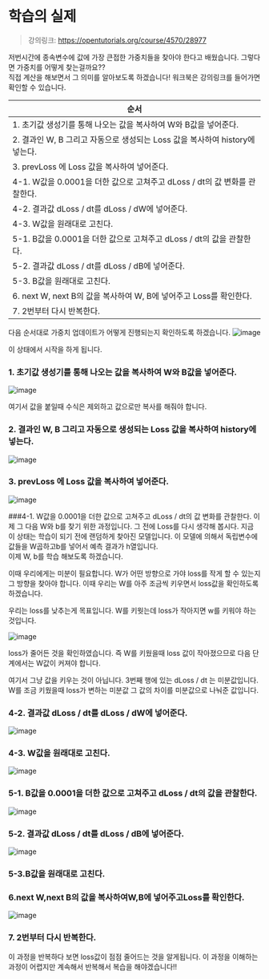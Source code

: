 # 학습의 실제
> 강의링크: https://opentutorials.org/course/4570/28977

저번시간에 종속변수에 값에 가장 큰접한 가중치들을 찾아야 한다고 배웠습니다. 그렇다면 가중치를 어떻게 찾는걸까요??  
직접 계산을 해보면서 그 의미를 알아보도록 하겠습니다! 워크북은 강의링크를 들어가면 확인할 수 있습니다.  

|순서|
|------|
|1. 초기값 생성기를 통해 나오는 값을 복사하여 W와 B값을 넣어준다.|
|2. 결과인 W, B 그리고 자동으로 생성되는 Loss 값을 복사하여 history에 넣는다.|
|3. prevLoss 에 Loss 값을 복사하여 넣어준다.|
|4-1. W값을 0.0001을 더한 값으로 고쳐주고 dLoss / dt의 값 변화를 관찰한다.|
|4-2. 결과값 dLoss / dt를 dLoss / dW에 넣어준다.|
|4-3. W값을 원래대로 고친다.|
|5-1. B값을 0.0001을 더한 값으로 고쳐주고 dLoss / dt의 값을 관찰한다.|
|5-2. 결과값 dLoss / dt를 dLoss / dB에 넣어준다.|
|5-3. B값을 원래대로 고친다.|
|6. next W, next B의 값을 복사하여 W, B에 넣어주고 Loss를 확인한다.|
|7. 2번부터 다시 반복한다.|

다음 순서대로 가중치 업데이트가 어떻게 진행되는지 확인하도록 하겠습니다.
![image](https://user-images.githubusercontent.com/55734436/103888781-a3962580-5128-11eb-9936-5904bf66f216.png)

이 상태에서 시작을 하게 됩니다.


### 1. 초기값 생성기를 통해 나오는 값을 복사하여 W와 B값을 넣어준다.
![image](https://user-images.githubusercontent.com/55734436/103888789-a5f87f80-5128-11eb-91d6-60b95af3dcac.png)

여기서 값을 붙일때 수식은 제외하고 값으로만 복사를 해줘야 합니다.


### 2. 결과인 W, B 그리고 자동으로 생성되는 Loss 값을 복사하여 history에 넣는다.
![image](https://user-images.githubusercontent.com/55734436/103888794-a7c24300-5128-11eb-951b-75b51fe14fe4.png)


### 3. prevLoss 에 Loss 값을 복사하여 넣어준다.
![image](https://user-images.githubusercontent.com/55734436/103888803-aabd3380-5128-11eb-8fda-4ac0b5c722c1.png)


###4-1. W값을 0.0001을 더한 값으로 고쳐주고 dLoss / dt의 값 변화를 관찰한다.
이제 그 다음 W와 b를 찾기 위한 과정입니다. 그 전에 Loss를 다시 생각해 봅시다. 지금 이 상태는 학습이 되기 전에 랜덤하게 찾아진 모델입니다. 이 모델에 의해서 독립변수에 값들을 W곱하고b를 넣어서 예측 결과가 h열입니다.  
이제 W, b를 학습 해보도록 하겠습니다. 

이때 우리에게는 미분이 필요합니다. W가 어떤 방향으로 가야 loss를 작게 할 수 있는지 그 방향을 찾아야 합니다. 이때 우리는 W를 아주 조금씩 키우면서 loss값을 확인하도록 하겠습니다.

우리는 loss를 낮추는게 목표입니다. W를 키웟는데 loss가 작아지면  w를 키워야 하는 것입니다. 

![image](https://user-images.githubusercontent.com/55734436/103888821-b3156e80-5128-11eb-97cb-4d746c2b8e62.png)

loss가 줄어든 것을 확인하였습니다. 즉 W를 키웠을때 loss 값이 작아졌으므로 다음 단계에서는 W값이 커져야 합니다.  

여기서 그냥 값을 키우는 것이 아닙니다. 3번째 행에 있는 dLoss / dt 는 미분값입니다.  W를 조금 키웠을때 loss가 변하는 미분값 그 값의 차이를 미분값으로 나눠준 값입니다.


### 4-2. 결과값 dLoss / dt를 dLoss / dW에 넣어준다.
![image](https://user-images.githubusercontent.com/55734436/103888831-ad1f8d80-5128-11eb-859d-0ebdad4232a5.png)


### 4-3. W값을 원래대로 고친다.
![image](https://user-images.githubusercontent.com/55734436/103888833-b7da2280-5128-11eb-8053-61adc17384ac.png)


### 5-1. B값을 0.0001을 더한 값으로 고쳐주고 dLoss / dt의 값을 관찰한다.
![image](https://user-images.githubusercontent.com/55734436/103888839-b9a3e600-5128-11eb-8b18-c69e650a40b2.png)


### 5-2. 결과값 dLoss / dt를 dLoss / dB에 넣어준다.
![image](https://user-images.githubusercontent.com/55734436/103888849-bc9ed680-5128-11eb-9f75-9ee1a4b82891.png)


### 5-3.B값을 원래대로 고친다.
### 6.next W,next B의 값을 복사하여W,B에 넣어주고Loss를 확인한다.
![image](https://user-images.githubusercontent.com/55734436/103888852-bf013080-5128-11eb-9ed0-66201af2d64b.png)


### 7. 2번부터 다시 반복한다.
이 과정을 반복하다 보면 loss값이 점점 줄어드는 것을 알게됩니다. 이 과정을 이해하는 과정이 어렵지만 계속해서 반복해서 복습을 해야겠습니다!!
